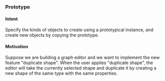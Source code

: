 ### Prototype

#### Intent
Specify the kinds of objects to create using a prototypical instance, and create new objects
by copying the prototype.

#### Motivation
Suppose we are building a graph editor and we want to implement the new feature "duplicate shape".
When the user applies "duplicate shape", the editor will take the currently selected shape
and duplicate it by creating a new shape of the same type with the same properties.
